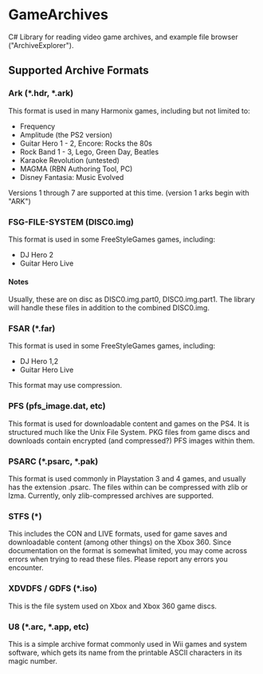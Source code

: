 ﻿# GameArchives
C# Library for reading video game archives, and example file browser ("ArchiveExplorer").

## Supported Archive Formats
### Ark (*.hdr, *.ark)
This format is used in many Harmonix games, including but not limited to:
* Frequency
* Amplitude (the PS2 version)
* Guitar Hero 1 - 2, Encore: Rocks the 80s
* Rock Band 1 - 3, Lego, Green Day, Beatles
* Karaoke Revolution (untested)
* MAGMA (RBN Authoring Tool, PC)
* Disney Fantasia: Music Evolved

Versions 1 through 7 are supported at this time.
(version 1 arks begin with "ARK")

### FSG-FILE-SYSTEM (DISC0.img)
This format is used in some FreeStyleGames games, including:
* DJ Hero 2
* Guitar Hero Live

#### Notes
Usually, these are on disc as DISC0.img.part0, DISC0.img.part1.
The library will handle these files in addition to the combined DISC0.img.

### FSAR (*.far)
This format is used in some FreeStyleGames games, including:
* DJ Hero 1,2
* Guitar Hero Live

This format may use compression.

### PFS (pfs_image.dat, etc)
This format is used for downloadable content and games on the PS4. It is structured much like the Unix File System.
PKG files from game discs and downloads contain encrypted (and compressed?) PFS images within them.

### PSARC (*.psarc, *.pak)
This format is used commonly in Playstation 3 and 4 games, and usually has the extension .psarc.
The files within can be compressed with zlib or lzma. Currently, only zlib-compressed archives are supported.

### STFS (*)
This includes the CON and LIVE formats, used for game saves and downloadable
content (among other things) on the Xbox 360. Since documentation on the format
is somewhat limited, you may come across errors when trying to read these
files. Please report any errors you encounter.

### XDVDFS / GDFS (*.iso)
This is the file system used on Xbox and Xbox 360 game discs.

### U8 (*.arc, *.app, etc)
This is a simple archive format commonly used in Wii games and system software,
which gets its name from the printable ASCII characters in its magic number.